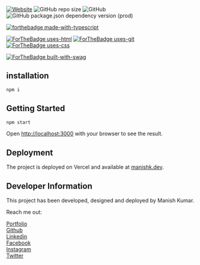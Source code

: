 <p align="justify">


[![Website](https://img.shields.io/website?down_color=blue&down_message=rocking&style=for-the-badge&up_color=blue&up_message=rocking&url=https%3A%2F%2Fmanishk.dev%2F)](https://manishk.dev)
![GitHub repo size](https://img.shields.io/github/repo-size/manishprivet/portfolio?style=for-the-badge)
![GitHub](https://img.shields.io/github/license/manishprivet/portfolio?style=for-the-badge)
![GitHub package.json dependency version (prod)](https://img.shields.io/github/package-json/dependency-version/manishprivet/portfolio/react?style=for-the-badge)
<br>

[![forthebadge made-with-typescript](https://img.shields.io/badge/Made%20With-Typescript-blue?style=for-the-badge)](https://www.typescriptlang.org/)
<br>

[![ForTheBadge uses-html](http://ForTheBadge.com/images/badges/uses-html.svg)](https://www.w3schools.com/)
[![ForTheBadge uses-git](http://ForTheBadge.com/images/badges/uses-git.svg)](https://GitHub.com/)
[![ForTheBadge uses-css](http://ForTheBadge.com/images/badges/uses-css.svg)](https://www.w3.org/Style/CSS/Overview.en.html)
<br>

[![ForTheBadge built-with-swag](http://ForTheBadge.com/images/badges/built-with-swag.svg)](https://github.com/manishprivet/)

</p>

## installation

```bash
npm i
```

## Getting Started

```bash
npm start
```

Open [http://localhost:3000](http://localhost:3000) with your browser to see the result.

## Deployment

The project is deployed on Vercel and available at [manishk.dev](https://manishk.dev).

## Developer Information

This project has been developed, designed and deployed by Manish Kumar.

Reach me out:
<br>

[Portfolio](https://manishprivet.github.io)<br>
[Github](https://github.com/manishprivet)<br>
[Linkedin](https://linkedin.com/in/manishprivet)<br>
[Facebook](https://facebook.com/manishprivet)<br>
[Instagram](https://instagram.com/manishprivet)<br>
[Twitter](https://twitter.com/manishprivet)<br>
